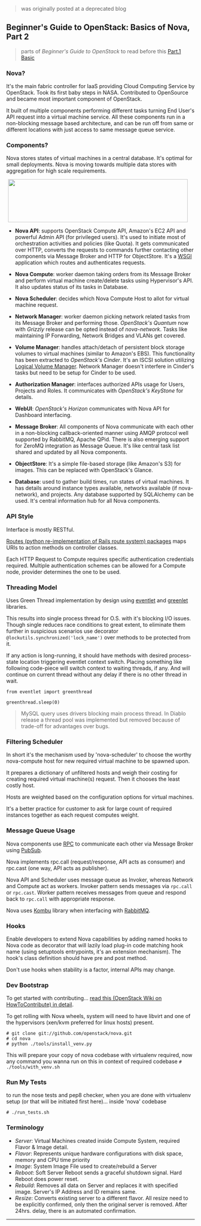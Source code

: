 > was originally posted at a deprecated blog

## Beginner's Guide to OpenStack: Basics of Nova, Part 2

> parts of *Beginner's Guide to OpenStack* to read before this [Part.1 Basic](http://justfewtuts.blogspot.com/2013/04/beginners-guide-to-openstack-basics.html)

### Nova?

It's the main fabric controller for IaaS providing Cloud Computing Service by OpenStack. Took its first baby steps in NASA. Contributed to OpenSource and became most important component of OpenStack.

It built of multiple components performing different tasks turning End User's API request into a virtual machine service. All these components run in a non-blocking message based architecture, and can be run off from same or different locations with just access to same message queue service.


### Components?

Nova stores states of virtual machines in a central database. It's optimal for small deployments. Nova is moving towards multiple data stores with aggregation for high scale requirements.

<a href="http://4.bp.blogspot.com/-R7pWfCkhU30/UXWJaktN-YI/AAAAAAAAB3Y/kUl9sDlomSU/s1600/openstack_p2_components.jpg" imageanchor="1" style="clear: left; display: block !important; margin-bottom: 1em; margin-right: 1em; text-align: center;">
  <img border="0" height="115" src="http://4.bp.blogspot.com/-R7pWfCkhU30/UXWJaktN-YI/AAAAAAAAB3Y/kUl9sDlomSU/s640/openstack_p2_components.jpg" width="480" />
</a>

* **Nova API**: supports OpenStack Compute API, Amazon's EC2 API and powerful Admin API (for privileged users). It's used to initiate most of orchestration activities and policies (like Quota). It gets communicated over HTTP, converts the requests to commands further contacting other components via Message Broker and HTTP for ObjectStore. It's a [WSGI](http://wsgi.readthedocs.org/en/latest/what.html) application which routes and authenticates requests.

* **Nova Compute**: worker daemon taking orders from its Message Broker and perform virtual machine create/delete tasks using Hypervisor's API. It also updates status of its tasks in Database.

* **Nova Scheduler**: decides which Nova Compute Host to allot for virtual machine request.

* **Network Manager**: worker daemon picking network related tasks from its Message Broker and performing those. *OpenStack's Quantum* now with *Grizzly* release can be opted instead of *nova-network*. Tasks like maintaining IP Forwarding, Network Bridges and VLANs get covered.

* **Volume Manager**: handles attach/detach of persistent block storage volumes to virtual machines (similar to Amazon's EBS). This functionality has been extracted to *OpenStack's Cinder*. It's an ISCSI solution utilizing [Logical Volume Manager](http://en.wikipedia.org/wiki/Logical_Volume_Manager_(Linux)). Network Manager doesn't interfere in Cinder's tasks but need to be setup for Cinder to be used.

* **Authorization Manager**: interfaces authorized APIs usage for Users, Projects and Roles. It communicates with *OpenStack's KeyStone* for details.

* **WebUI**: *OpenStack's Horizon* communicates with Nova API for Dashboard interfacing.

* **Message Broker**: All components of Nova communicate with each other in a non-blocking callback-oriented manner using AMQP protocol well supported by RabbitMQ, Apache QPid. There is also emerging support for ZeroMQ integration as Message Queue. It's like central task list shared and updated by all Nova components.

* **ObjectStore**: It's a simple file-based storage (like Amazon's S3) for images. This can be replaced with OpenStack's Glance.

* **Database**: used to gather build times, run states of virtual machines. It has details around instance types available, networks available (if nova-network), and projects. Any database supported by SQLAlchemy can be used. It's central information hub for all Nova components.



### API Style

Interface is mostly RESTful.

[Routes (python re-implementation of Rails route system) packages](http://routes.readthedocs.org/en/latest/) maps URIs to action methods on controller classes.

Each HTTP Request to Compute requires specific authentication credentials required. Multiple authentication schemes can be allowed for a Compute node, provider determines the one to be used.


### Threading Model

Uses Green Thread implementation by design using [eventlet](http://eventlet.net/) and [greenlet](http://greenlet.readthedocs.org/en/latest/) libraries.

This results into single process thread for O.S. with it's blocking I/O issues. Though single reduces race conditions to great extent, to eliminate them further in suspicious scenarios use decorator `@lockutils.synchronized('lock_name')` over methods to be protected from it.

If any action is long-running, it should have methods with desired process-state location triggering eventlet context switch. Placing something like following code-piece will switch context to waiting threads, if any. And will continue on current thread without any delay if there is no other thread in wait.

```
from eventlet import greenthread

greenthread.sleep(0)
```

> MySQL query uses drivers blocking main process thread. In Diablo release a thread pool was implemented but removed because of trade-off for advantages over bugs.


### Filtering Scheduler

In short it's the mechanism used by 'nova-scheduler' to choose the worthy nova-compute host for new required virtual machine to be spawned upon.

It prepares a dictionary of unfiltered hosts and weigh their costing for creating required virtual machine(s) request. Then it chooses the least costly host.

Hosts are weighted based on the configuration options for virtual machines.

It's a better practice for customer to ask for large count of required instances together as each request computes weight.


### Message Queue Usage

Nova components use [RPC](http://en.wikipedia.org/wiki/Remote_procedure_call) to communicate each other via Message Broker using [PubSub](http://en.wikipedia.org/wiki/Publish%E2%80%93subscribe_pattern).

Nova implements rpc.call (request/response, API acts as consumer) and rpc.cast (one way, API acts as publisher).

Nova API and Scheduler uses message queue as Invoker, whereas Network and Compute act as workers. Invoker pattern sends messages via `rpc.call` or `rpc.cast`. Worker pattern receives messages from queue and respond back to `rpc.call` with appropriate response.

Nova uses [Kombu](http://kombu.readthedocs.org/en/latest/introduction.html) library when interfacing with [RabbitMQ](http://www.rabbitmq.com/).


### Hooks

Enable developers to extend Nova capabilities by adding named hooks to Nova code as decorator that will lazily load plug-in code matching hook name (using setuptools entrypoints, it's an extension mechanism). The hook's class definition should have pre and post method.

Don't use hooks when stability is a factor, internal APIs may change.


### Dev Bootstrap

To get started with contributing... [read this (OpenStack Wiki on HowToContribute) in detail](https://wiki.openstack.org/wiki/How_To_Contribute#If_you.27re_a_developer.2C_start_here).

To get rolling with Nova wheels, system will need to have libvirt and one of the hypervisors (xen/kvm preferred for linux hosts) present.

```
# git clone git://github.com/openstack/nova.git
# cd nova
# python ./tools/install_venv.py
```

This will prepare your copy of nova codebase with virtualenv required, now any command you wanna run on this in context of required codebase `# ./tools/with_venv.sh`


### Run My Tests

to run the nose tests and pep8 checker, when you are done with virtualenv setup (or that will be initiated first here)... inside 'nova' codebase

`# ./run_tests.sh`


### Terminology

* *Server*: Virtual Machines created inside Compute System, required Flavor & Image detail.
* *Flavor*: Represents unique hardware configurations with disk space, memory and CPU time priority
* *Image*: System Image File used to create/rebuild a Server
* *Reboot*: Soft Server Reboot sends a graceful shutdown signal. Hard Reboot does power reset.
* *Rebuild*: Removes all data on Server and replaces it with specified image. Server's IP Address and ID remains same.
* *Resize*: Converts existing server to a different flavor. All resize need to be explicitly confirmed, only then the original server is removed. After 24hrs. delay, there is an automated confirmation.

---
